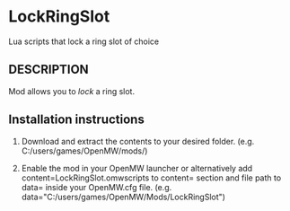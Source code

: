 # LockRingSlot
Lua scripts that lock a ring slot of choice

## DESCRIPTION

Mod allows you to *lock* a ring slot. 

## Installation instructions

1. Download and extract the contents to your desired folder. (e.g. C:/users/games/OpenMW/mods/)

2. Enable the mod in your OpenMW launcher or alternatively add content=LockRingSlot.omwscripts to content= section and file path to data= inside your OpenMW.cfg file. (e.g. data="C:/users/games/OpenMW/Mods/LockRingSlot")
